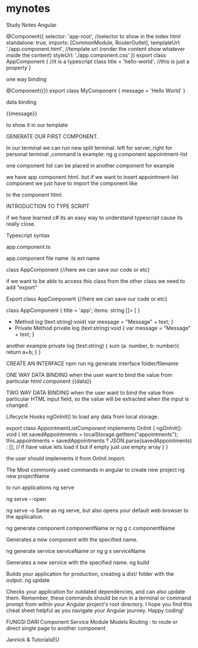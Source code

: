 # mynotes
Study Notes Angular

@Component({
  selector: 'app-root', //selector to show in the index html
  standalone: true,
  imports: [CommonModule, RouterOutlet],
  templateUrl: './app.component.html', //template url (render the content show whatever inside the content)
  styleUrl: './app.component.css' 
})
export class AppComponent { //it is a typescript class
  title = 'hello-world'; //this is just a property
}

one way binding

@Component({})
export class MyComponent {
    message = 'Hello World'
}

data binding 


{{message}}

to show it in our template


GENERATE OUR FIRST COMPONENT.

In our terminal we can run
new split terminal. left for server, right for personal terminal
,command is
example:
ng g component appointment-list

one component list can be placed in another component for example 

we have app component html. but if we want to insert appointment-list component we just have to import the component like

<app-appointment-list></app-appointment-list>

to the component html.

INTRODUCTION TO TYPE SCRIPT

if we have learned c# its an easy way to understand typescript cause its really close.

Typescript syntax

app.component.ts

app.component file name
.ts ext name

class AppComponent {//here we can save our code or etc}

if we want to be able to access this class from the other class we need to add "export"

Export class AppComponent {//here we can save our code or etc}


class AppComponent {
title = 'app'; 
items: string []= [
}

- Method
log (text:string):void{
var message = "Message" + text;
}
- Private Method
private log (text:string):void {
var message = "Message" + text;
}


another example
private log (text:string) {
sum (a: number, b: number){
return a+b;
}
}

CREATE AN INTERFACE
npm run ng generate interface folder/filename


ONE WAY DATA BINDING
when the user want to bind the value from particular html component {{data}}

TWO WAY DATA BINDING
when the user want to bind the value from particular HTML input field, so the value will be extracted when the input is changed.

Lifecycle Hooks
ngOnInit()
to load any data from local storage.

export class AppointmentListComponent implements OnInit {
  ngOnInit(): void {
    let savedAppointments = localStorage.getItem("appointments"); 
    this.appointments = savedAppointments ? JSON.parse(savedAppointments) : [];
    // if have value lets load it but if empty just use empty array
  }
}

the user should implements it from OnInit import.

The Most commonly used commands in angular
to create new project
ng new projectName

to run applications
ng serve

ng serve --open

ng serve -o
Same as ng serve, but also opens your default web browser to the application.

ng generate component componentName
or
ng g c componentName

Generates a new component with the specified name.


ng generate service serviceName
or
ng g s serviceName

Generates a new service with the specified name.
ng build

Builds your application for production, creating a dist/ folder with the output.
ng update

Checks your application for outdated dependencies, and can also update them.
Remember, these commands should be run in a terminal or command prompt from within your Angular project's root directory.
I hope you find this cheat sheet helpful as you navigate your Angular journey.
Happy coding!

FUNGSI DARI
Component
Service
Module
Models
Routing : to route or direct single page to another component

Jannick & TutorialsEU



